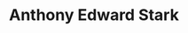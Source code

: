 ---
layout: doctor
profilePic : https://encrypted-tbn0.gstatic.com/images?q=tbn:ANd9GcT0qa8cUyDPV7RIjQe33xouv-wkJCOVKU7Amg&usqp=CAU
title: Anthony Edward Stark
specialties: Hair
description: perform a diagnosis to find the cause of illness
yearsOfExp: 99
location: Adyar
contact: 8787878787
hospitalName: Crescent Ent Hospitals
avl_days: alavrpuram
_id: 65f44111edf73dba77dc4c31
---
